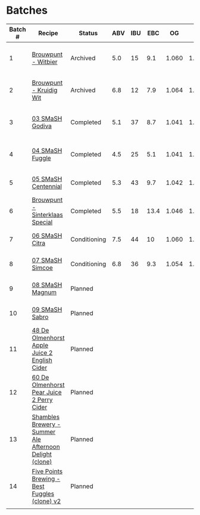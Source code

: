 # Batches

| Batch # | Recipe | Status | ABV | IBU | EBC | OG | FG | BJCP Style | Type |
|---------|--------|--------|-----|-----|-----|----|----|------------|------|
| 1 | [Brouwpunt - Witbier](batch_1/README.md) | Archived | 5.0 | 15 | 9.1 | 1.060 | 1.022 | 24A Witbier | All Grain brew kit |
| 2 | [Brouwpunt - Kruidig Wit](batch_2/README.md) | Archived | 6.8 | 12 | 7.9 | 1.064 | 1.012 | 24A Witbier | All Grain brew kit |
| 3 | [03 SMaSH Godiva](batch_3/README.md) | Completed | 5.1 | 37 | 8.7 | 1.041 | 1.002 | 12A British Golden Ale | All Grain |
| 4 | [04 SMaSH Fuggle](batch_4/README.md) | Completed | 4.5 | 25 | 5.1 | 1.041 | 1.007 | 12A British Golden Ale | All Grain |
| 5 | [05 SMaSH Centennial](batch_5/README.md) | Completed | 5.3 | 43 | 9.7 | 1.042 | 1.002 | 18B American Pale Ale | All Grain |
| 6 | [Brouwpunt - Sinterklaas Special](batch_6/README.md) | Completed | 5.5 | 18 | 13.4 | 1.046 | 1.004 | 30B Autumn Seasonal Beer | All Grain brew kit |
| 7 | [06 SMaSH Citra](batch_7/README.md) | Conditioning | 7.5 | 44 | 10 | 1.060 | 1.006 | 18B American Pale Ale | All Grain |
| 8 | [07 SMaSH Simcoe](batch_8/README.md) | Conditioning | 6.8 | 36 | 9.3 | 1.054 | 1.002 | 18B American Pale Ale | All Grain |
| 9 | [08 SMaSH Magnum](batch_9/README.md) | Planned | | | | | | 18A Blonde Ale | All Grain |
| 10 | [09 SMaSH Sabro](batch_10/README.md) | Planned | | | | | | 21B Specialty IPA | All Grain |
| 11 | [48 De Olmenhorst Apple Juice 2 English Cider](batch_11/README.md) | Planned | | | | | | C1B English Cider | Extract |
| 12 | [60 De Olmenhorst Pear Juice 2 Perry Cider](batch_12/README.md) | Planned | | | | | | C1D New World Perry | Extract |
| 13 | [Shambles Brewery - Summer Ale Afternoon Delight (clone)](batch_13/README.md) | Planned | | | | | | 18A Blonde Ale | All Grain |
| 14 | [Five Points Brewing - Best Fuggles (clone) v2](batch_14/README.md) | Planned | | | | | | 11B Best Bitter | All Grain |
|  | | | | | | | | | |
